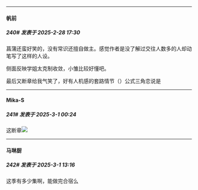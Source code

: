 ﻿
*****

####  帆前  
##### 240#       发表于 2025-2-28 17:30

菖蒲还蛮好笑的，没有常识还擅自做主。感觉作者是没了解过交往人数多的人却动笔写了这样的人设。

侧面反映学姐太克制收敛，小雏比较好懂吧。

最后又断章给我气笑了，好有人机感的套路情节（）公式三角恋说是


*****

####  Mika-S  
##### 241#       发表于 2025-3-1 00:24

这断章<img src="https://static.saraba1st.com/image/smiley/face2017/125.png" referrerpolicy="no-referrer">


*****

####  马琳厨  
##### 242#       发表于 2025-3-1 13:16

这季有多少集啊，能做完合宿么

